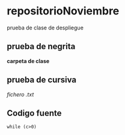 # repositorioNoviembre
prueba de clase de despliegue

## prueba de negrita

**carpeta de clase**
## prueba de cursiva

*fichero .txt*

## Codigo fuente

```while (c>0)```
